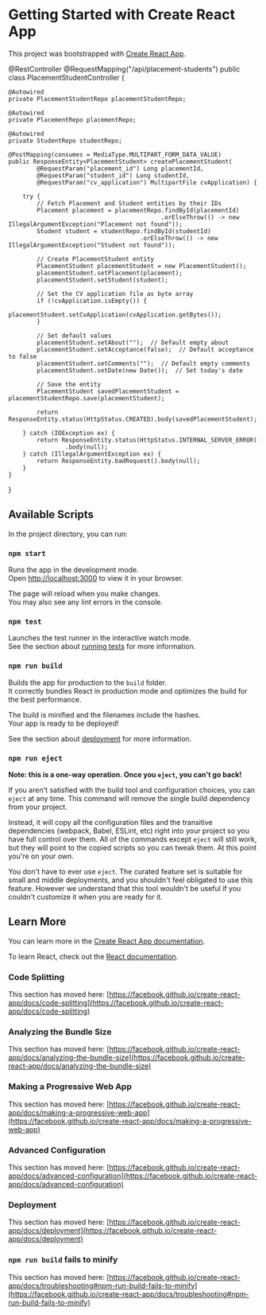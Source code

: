 # Getting Started with Create React App

This project was bootstrapped with [Create React App](https://github.com/facebook/create-react-app).

@RestController
@RequestMapping("/api/placement-students")
public class PlacementStudentController {

    @Autowired
    private PlacementStudentRepo placementStudentRepo;

    @Autowired
    private PlacementRepo placementRepo;

    @Autowired
    private StudentRepo studentRepo;

    @PostMapping(consumes = MediaType.MULTIPART_FORM_DATA_VALUE)
    public ResponseEntity<PlacementStudent> createPlacementStudent(
            @RequestParam("placement_id") Long placementId,
            @RequestParam("student_id") Long studentId,
            @RequestParam("cv_application") MultipartFile cvApplication) {

        try {
            // Fetch Placement and Student entities by their IDs
            Placement placement = placementRepo.findById(placementId)
                                               .orElseThrow(() -> new IllegalArgumentException("Placement not found"));
            Student student = studentRepo.findById(studentId)
                                         .orElseThrow(() -> new IllegalArgumentException("Student not found"));

            // Create PlacementStudent entity
            PlacementStudent placementStudent = new PlacementStudent();
            placementStudent.setPlacement(placement);
            placementStudent.setStudent(student);

            // Set the CV application file as byte array
            if (!cvApplication.isEmpty()) {
                placementStudent.setCvApplication(cvApplication.getBytes());
            }

            // Set default values
            placementStudent.setAbout("");  // Default empty about
            placementStudent.setAcceptance(false);  // Default acceptance to false
            placementStudent.setComments("");  // Default empty comments
            placementStudent.setDate(new Date());  // Set today's date

            // Save the entity
            PlacementStudent savedPlacementStudent = placementStudentRepo.save(placementStudent);

            return ResponseEntity.status(HttpStatus.CREATED).body(savedPlacementStudent);

        } catch (IOException ex) {
            return ResponseEntity.status(HttpStatus.INTERNAL_SERVER_ERROR)
                    .body(null);
        } catch (IllegalArgumentException ex) {
            return ResponseEntity.badRequest().body(null);
        }
    }
}



## Available Scripts

In the project directory, you can run:

### `npm start`

Runs the app in the development mode.\
Open [http://localhost:3000](http://localhost:3000) to view it in your browser.

The page will reload when you make changes.\
You may also see any lint errors in the console.

### `npm test`

Launches the test runner in the interactive watch mode.\
See the section about [running tests](https://facebook.github.io/create-react-app/docs/running-tests) for more information.

### `npm run build`

Builds the app for production to the `build` folder.\
It correctly bundles React in production mode and optimizes the build for the best performance.

The build is minified and the filenames include the hashes.\
Your app is ready to be deployed!

See the section about [deployment](https://facebook.github.io/create-react-app/docs/deployment) for more information.

### `npm run eject`

**Note: this is a one-way operation. Once you `eject`, you can't go back!**

If you aren't satisfied with the build tool and configuration choices, you can `eject` at any time. This command will remove the single build dependency from your project.

Instead, it will copy all the configuration files and the transitive dependencies (webpack, Babel, ESLint, etc) right into your project so you have full control over them. All of the commands except `eject` will still work, but they will point to the copied scripts so you can tweak them. At this point you're on your own.

You don't have to ever use `eject`. The curated feature set is suitable for small and middle deployments, and you shouldn't feel obligated to use this feature. However we understand that this tool wouldn't be useful if you couldn't customize it when you are ready for it.

## Learn More

You can learn more in the [Create React App documentation](https://facebook.github.io/create-react-app/docs/getting-started).

To learn React, check out the [React documentation](https://reactjs.org/).

### Code Splitting

This section has moved here: [https://facebook.github.io/create-react-app/docs/code-splitting](https://facebook.github.io/create-react-app/docs/code-splitting)

### Analyzing the Bundle Size

This section has moved here: [https://facebook.github.io/create-react-app/docs/analyzing-the-bundle-size](https://facebook.github.io/create-react-app/docs/analyzing-the-bundle-size)

### Making a Progressive Web App

This section has moved here: [https://facebook.github.io/create-react-app/docs/making-a-progressive-web-app](https://facebook.github.io/create-react-app/docs/making-a-progressive-web-app)

### Advanced Configuration

This section has moved here: [https://facebook.github.io/create-react-app/docs/advanced-configuration](https://facebook.github.io/create-react-app/docs/advanced-configuration)

### Deployment

This section has moved here: [https://facebook.github.io/create-react-app/docs/deployment](https://facebook.github.io/create-react-app/docs/deployment)

### `npm run build` fails to minify

This section has moved here: [https://facebook.github.io/create-react-app/docs/troubleshooting#npm-run-build-fails-to-minify](https://facebook.github.io/create-react-app/docs/troubleshooting#npm-run-build-fails-to-minify)
